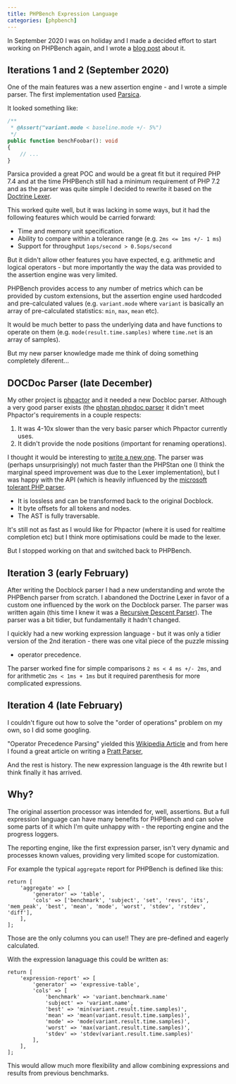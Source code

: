 ```yaml
--- 
title: PHPBench Expression Language
categories: [phpbench]
---
```


In September 2020 I was on holiday and I made a decided effort to start
working on PHPBench again, and I wrote a [blog
post](https://www.dantleech.com/blog/2020/09/09/phpbench-alpha1/) about it.

Iterations 1 and 2 (September 2020)
-----------------------------------

One of the main features was a new assertion engine - and I wrote a simple
parser. The first implementation used [Parsica](https://parsica.verraes.net/).

It looked something like:

```php
/**
 * @Assert("variant.mode < baseline.mode +/- 5%")
 */
public function benchFoobar(): void
{
    // ...
}
```

Parsica provided a great POC and would be a great fit but it required PHP 7.4
and at the time PHPBench still had a minimum requirement of PHP 7.2 and as the
parser was quite simple I decided to rewrite it based on the [Doctrine Lexer](https://github.com/doctrine/lexer).

This worked quite well, but it was lacking in some ways, but it had the
following features which would be carried forward:

- Time and memory unit specification.
- Ability to compare within a tolerance range (e.g. `2ms <= 1ms +/- 1 ms`)
- Support for throughput `1ops/second > 0.5ops/second`

But it didn't allow other features you have expected, e.g. arithmetic and
logical operators - but more importantly the way the data was provided to the
assertion engine was very limited.

PHPBench provides access to any number of metrics which can be provided by
custom extensions, but the assertion engine used hardcoded and pre-calculated
values (e.g. `variant.mode` where `variant` is basically an array of
pre-calculated statistics: `min`, `max`, `mean` etc).

It would be much better to pass the underlying data and have functions to
operate on them (e.g. `mode(result.time.samples)` where `time.net` is an array of
samples).

But my new parser knowledge made me think of doing something completely
diferent...

DOCDoc Parser (late December)
-----------------------------

My other project is [phpactor](https://github.com/phpactor/phpactor) and it
needed a new Docbloc parser. Although a very good parser exists (the [phpstan
phpdoc parser](https://github.com/phpstan/phpdoc-parser) it didn't meet
Phpactor's requirements in a couple respects:

1. It was 4-10x slower than the very basic parser which Phpactor currently
   uses.
2. It didn't provide the node positions (important for renaming operations).

I thought it would be interesting to [write a new
one](https://github.com/phpactor/docblock-parser). The parser was (perhaps
unsurprisingly) not much faster than the PHPStan one (I think the marginal
speed improvement was due to the Lexer implementation), but I was happy with
the API (which is heavily influenced by the [microsoft tolerant PHP
parser](https://github.com/Microsoft/tolerant-php-parser).

- It is lossless and can be transformed back to the original Docblock.
- It byte offsets for all tokens and nodes.
- The AST is fully traversable.

It's still not as fast as I would like for Phpactor (where it is used for
realtime completion etc) but I think more optimisations could be made to the
lexer.

But I stopped working on that and switched back to PHPBench.

Iteration 3 (early February)
----------------------

After writing the Docblock parser I had a new understanding and wrote the
PHPBench parser from scratch. I abandoned the Doctrine Lexer in favor of a
custom one influenced by the work on the Docblock parser. The parser was
written again (this time I knew it was a [Recursive Descent
Parser](https://en.wikipedia.org/wiki/Recursive_descent_parser)). The parser
was a bit tidier, but fundamentally it hadn't changed.

I quickly had a new working expression language - but it was only a tidier
version of the 2nd iteration - there was one vital piece of the puzzle missing
- operator precedence.

The parser worked fine for simple comparisons `2 ms < 4 ms +/- 2ms`, and for
arithmetic `2ms < 1ms + 1ms` but it required parenthesis for more complicated
expressions.

Iteration 4 (late February)
---------------------------

I couldn't figure out how to solve the "order of operations" problem on my
own, so I did some googling.

"Operator Precedence Parsing" yielded this [Wikipedia
Article](https://en.wikipedia.org/wiki/Operator-precedence_parser) and from
here I found a great article on writing a [Pratt
Parser](http://journal.stuffwithstuff.com/2011/03/19/pratt-parsers-expression-parsing-made-easy/),

And the rest is history. The new expression language is the 4th rewrite but I
think finally it has arrived.

Why?
----

The original assertion processor was intended for, well, assertions. But a
full expression language can have many benefits for PHPBench and can solve
some parts of it which I'm quite unhappy with - the reporting engine and the
progress loggers.

The reporting engine, like the first expression parser, isn't very dynamic and
processes known values, providing very limited scope for customization.

For example the typical `aggregate` report for PHPBench is defined like this:

```
return [
    'aggregate' => [
        'generator' => 'table',
        'cols' => ['benchmark', 'subject', 'set', 'revs', 'its', 'mem_peak', 'best', 'mean', 'mode', 'worst', 'stdev', 'rstdev', 'diff'],
    ],
];
```

Those are the only columns you can use!! They are pre-defined and eagerly
calculated.

With the expression lanaguage this could be written as:

```
return [
    'expression-report' => [
        'generator' => 'expressive-table',
        'cols' => [
            'benchmark' => 'variant.benchmark.name'
            'subject' => 'variant.name',
            'best' => 'min(variant.result.time.samples)',
            'mean' => 'mean(variant.result.time.samples)',
            'mode' => 'mode(variant.result.time.samples)',
            'worst' => 'max(variant.result.time.samples)',
            'stdev' => 'stdev(variant.result.time.samples)'
        ],
    ],
];
```

This would allow much more flexibility and allow combining expressions and
results from previous benchmarks.
